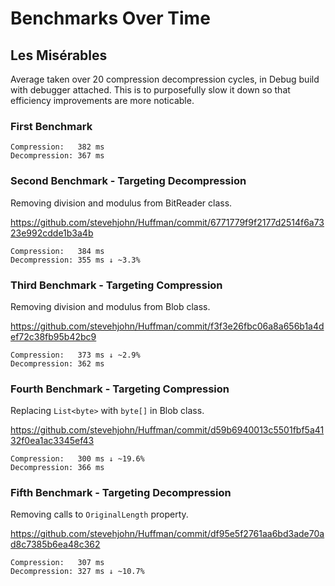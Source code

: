# Benchmarks Over Time

## Les Misérables

Average taken over 20 compression decompression cycles, in Debug build with debugger attached. 
This is to purposefully slow it down so that efficiency improvements are more noticable.

### First Benchmark

```
Compression:   382 ms
Decompression: 367 ms
```

### Second Benchmark - Targeting Decompression

Removing division and modulus from BitReader class.

https://github.com/stevehjohn/Huffman/commit/6771779f9f2177d2514f6a7323e992cdde1b3a4b

```
Compression:   384 ms
Decompression: 355 ms ↓ ~3.3%
```

### Third Benchmark - Targeting Compression

Removing division and modulus from Blob class.

https://github.com/stevehjohn/Huffman/commit/f3f3e26fbc06a8a656b1a4def72c38fb95b42bc9

```
Compression:   373 ms ↓ ~2.9%
Decompression: 362 ms
```

### Fourth Benchmark - Targeting Compression

Replacing `List<byte>` with `byte[]` in Blob class.

https://github.com/stevehjohn/Huffman/commit/d59b6940013c5501fbf5a4132f0ea1ac3345ef43

```
Compression:   300 ms ↓ ~19.6%
Decompression: 366 ms
```

### Fifth Benchmark - Targeting Decompression

Removing calls to `OriginalLength` property.

https://github.com/stevehjohn/Huffman/commit/df95e5f2761aa6bd3ade70ad8c7385b6ea48c362

```
Compression:   307 ms
Decompression: 327 ms ↓ ~10.7%
```
